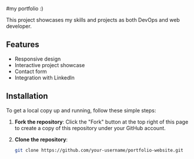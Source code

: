 #my portfolio :)

This project showcases my skills and projects as both DevOps and web developer.

## Features
- Responsive design
- Interactive project showcase
- Contact form
- Integration with LinkedIn

## Installation

To get a local copy up and running, follow these simple steps:

1. **Fork the repository**:
   Click the "Fork" button at the top right of this page to create a copy of this repository under your GitHub account.

2. **Clone the repository**:
   ```sh
   git clone https://github.com/your-username/portfolio-website.git

   
